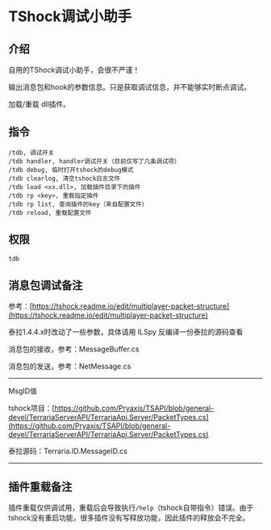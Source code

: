 # TShock调试小助手

## 介绍

自用的TShock调试小助手，会很不严谨！

输出消息包和hook的参数信息。只是获取调试信息，并不能够实时断点调试。

加载/重载 dll插件。


## 指令
```
/tdb, 调试开关
/tdb handler, handler调试开关（目前仅写了几条调试项）
/tdb debug, 临时打开tshock的debug模式
/tdb clearlog, 清空tshock日志文件
/tdb load <xx.dll>, 加载插件目录下的插件
/tdb rp <key>, 重载指定插件
/tdb rp list, 查询插件的key（来自配置文件）
/tdb reload, 重载配置文件
```


## 权限
```
tdb
```


## 消息包调试备注

参考：[https://tshock.readme.io/edit/multiplayer-packet-structure](https://tshock.readme.io/edit/multiplayer-packet-structure)

泰拉1.4.4.x时改动了一些参数，具体请用 ILSpy 反编译一份泰拉的源码查看

消息包的接收，参考：MessageBuffer.cs

消息包的发送，参考：NetMessage.cs

---

MsgID值

tshock项目：[https://github.com/Pryaxis/TSAPI/blob/general-devel/TerrariaServerAPI/TerrariaApi.Server/PacketTypes.cs](https://github.com/Pryaxis/TSAPI/blob/general-devel/TerrariaServerAPI/TerrariaApi.Server/PacketTypes.cs)

泰拉源码：Terraria.ID.MessageID.cs

---

## 插件重载备注
插件重载仅供调试用，重载后会导致执行`/help`（tshock自带指令）错误。由于tshock没有重启功能，很多插件没有写释放功能，因此插件的释放会不完全。
